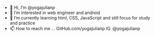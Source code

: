 - 👋 Hi, I’m @yogajulianp
- 👀 I’m interested in web engineer and android
- 🌱 I’m currently learning html, CSS, JavaScript
and still focus for study and practice
- 📫 How to reach me ...
GitHub.com/yogajulianp
IG :@yogajulianp 

<!---
yogajulianp/yogajulianp is a ✨ special ✨ repository because its `README.md` (this file) appears on your GitHub profile.
You can click the Preview link to take a look at your changes.
--->
